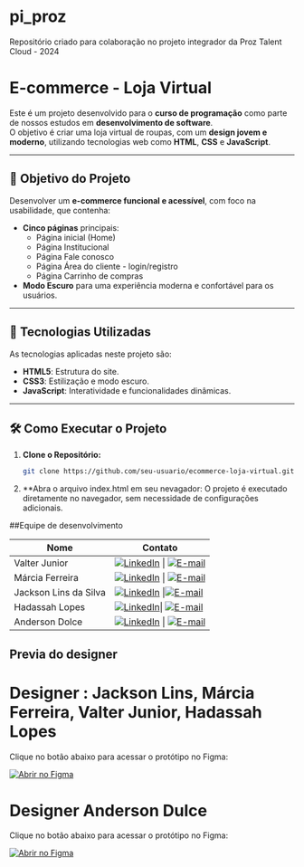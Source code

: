# pi_proz
Repositório criado para colaboração no projeto integrador da Proz Talent Cloud - 2024 

# E-commerce  - Loja Virtual  

Este é um projeto desenvolvido para o **curso de programação** como parte de nossos estudos em **desenvolvimento de software**.  
O objetivo é criar uma loja virtual de roupas, com um **design jovem e moderno**, utilizando tecnologias web como **HTML**, **CSS** e **JavaScript**.

---

## 🎯 Objetivo do Projeto  
Desenvolver um **e-commerce funcional e acessível**, com foco na usabilidade, que contenha:  
- **Cinco páginas** principais:  
  - Página inicial (Home)  
  - Página Institucional 
  - Página Fale conosco  
  - Página Área do cliente - login/registro
  - Página Carrinho de compras   
- **Modo Escuro** para uma experiência moderna e confortável para os usuários.  

---

## 🚀 Tecnologias Utilizadas  
As tecnologias aplicadas neste projeto são:  
- **HTML5**: Estrutura do site.  
- **CSS3**: Estilização e modo escuro.  
- **JavaScript**: Interatividade e funcionalidades dinâmicas.  

---

## 🛠️ Como Executar o Projeto  

1. **Clone o Repositório:**  
   ```bash
   git clone https://github.com/seu-usuario/ecommerce-loja-virtual.git
2. **Abra o arquivo index.html em seu nevagador:
   O projeto é executado diretamente no navegador, sem necessidade de configurações adicionais.

##Equipe de desenvolvimento

   | Nome            | Contato                              |  
   |------------------|--------------------------------------|  
   | Valter Junior   |[![LinkedIn](https://img.shields.io/badge/LinkedIn-0077B5?style=for-the-badge&logo=linkedin&logoColor=white)](https://www.linkedin.com/in/https://www.linkedin.com/in/valterjunior-ads/) \| [![E-mail](https://img.shields.io/badge/-Email-000?style=for-the-badge&logo=microsoft-outlook&logoColor=007BFF)](mailto:valterjmajunior@gmail.com) |
   | Márcia Ferreira |[![LinkedIn](https://img.shields.io/badge/LinkedIn-0077B5?style=for-the-badge&logo=linkedin&logoColor=white)](https://www.linkedin.com/in/marcia-silva-de-castro-ferreira//) \| [![E-mail](https://img.shields.io/badge/-Email-000?style=for-the-badge&logo=microsoft-outlook&logoColor=007BFF)](mailto:maciasilvacf1989@gmail.com)    |
   | Jackson Lins da Silva | [![LinkedIn](https://img.shields.io/badge/LinkedIn-0077B5?style=for-the-badge&logo=linkedin&logoColor=white)](https://www.linkedin.com/in/jlinssilva/) \|[![E-mail](https://img.shields.io/badge/-Email-000?style=for-the-badge&logo=microsoft-outlook&logoColor=007BFF)](mailto:jlinssilva@gmail.com) |
   | Hadassah Lopes  | [![LinkedIn](https://img.shields.io/badge/LinkedIn-0077B5?style=for-the-badge&logo=linkedin&logoColor=white)](https://www.linkedin.com/in/hadassah7zz/)\| [![E-mail](https://img.shields.io/badge/-Email-000?style=for-the-badge&logo=microsoft-outlook&logoColor=007BFF)](mailto:hadassahlopezz00@gmail.com) |
   | Anderson Dolce  | [![LinkedIn](https://img.shields.io/badge/LinkedIn-0077B5?style=for-the-badge&logo=linkedin&logoColor=white)](https://www.linkedin.com/in/anderson-dolce-94204988/) \| [![E-mail](https://img.shields.io/badge/-Email-000?style=for-the-badge&logo=microsoft-outlook&logoColor=007BFF)](mailto:dolce436@gmail.com)|   


## Previa do designer

# Designer : Jackson Lins, Márcia Ferreira, Valter Junior, Hadassah Lopes

Clique no botão abaixo para acessar o protótipo no Figma:

[![Abrir no Figma](https://img.shields.io/badge/Design-Figma-orange?style=for-the-badge&logo=figma&logoColor=white)](https://www.figma.com/file/https://www.figma.com/design/Lz3YenacgrKkqZIZa4D4AD/Marcia-Castro's-team-library?node-id=2319-4&node-type=canvas&t=1t0JN9DV4oOlI7zG-0)
# Designer Anderson Dulce

Clique no botão abaixo para acessar o protótipo no Figma:

[![Abrir no Figma](https://img.shields.io/badge/Design-Figma-orange?style=for-the-badge&logo=figma&logoColor=white)](https://www.figma.com/file/https://www.figma.com/slides/6zHxMqzrmXlmjjRcTeZhq4/FALE-CONOSCO?node-id=1-48&node-type=slide&t=cwGNmJfb5ma2kUmz-0)
